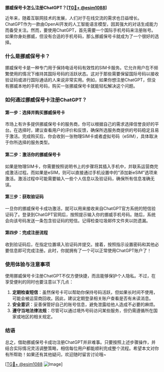 **挪威保号卡怎么注册ChatGPT？[[TG💪+ @esim1088](https://t.me/s/esim1088)]**

近年来，随着互联网技术的发展，人们对于在线交流的需求也日益增长。ChatGPT作为一款由OpenAI开发的人工智能语言模型，因其强大的对话生成能力而备受关注。然而，要使用ChatGPT，首先需要一个国际手机号码来注册账号。如果你身处挪威，但没有合适的手机号码，那么挪威保号卡就成为了一个很好的选择。

### 什么是挪威保号卡？

挪威保号卡是一种专门用于保持电话号码有效性的SIM卡服务。它允许用户在不频繁使用的情况下维持其国际号码的活跃状态。这对于那些需要保留国际号码以接收验证码或进行国际通话的人来说非常实用。例如，如果你想注册ChatGPT，但没有挪威本地的手机号码，购买一张挪威保号卡就能轻松解决这个问题。

### 如何通过挪威保号卡注册ChatGPT？

#### 第一步：选择并购买挪威保号卡

市场上有许多提供挪威保号卡的服务商，你可以根据自己的需求选择信誉良好的平台。在选择时，建议查看用户的评价和反馈，确保所选服务商提供的号码稳定且易于激活。完成购买后，你会收到一张物理SIM卡或者虚拟号码（eSIM），具体取决于你所选择的服务类型。

#### 第二步：激活你的挪威保号卡

如果是物理SIM卡，你需要按照说明书上的步骤将其插入手机中，并联系运营商完成激活过程。而如果是eSIM，则可以直接通过手机设置中的“添加新eSIM”选项来激活。激活过程中可能需要输入一些个人信息以及验证码，确保所有信息准确无误。

#### 第三步：获取验证码

一旦你的挪威保号卡成功激活，就可以用来接收来自ChatGPT官方系统的短信验证码了。登录到ChatGPT官网后，按照提示输入你的挪威手机号码。随后，系统会向该号码发送一条包含验证码的短信。记得检查垃圾邮件文件夹以防遗漏。

#### 第四步：完成注册流程

收到验证码后，在指定位置填入验证码并提交。接着，按照指示设置密码和其他必要信息即可完成注册。此时，你就拥有了一个可以正常使用ChatGPT账户了！

### 使用体验与注意事项

使用挪威保号卡注册ChatGPT不仅方便快捷，而且能够保护个人隐私。不过，在享受便利的同时也要注意以下几点：

1. **定期检查短信**：虽然保号卡可以帮助你保持号码活跃，但如果长时间不使用，可能会被运营商回收。因此，建议定期登录相关账户查看是否有未读消息。
2. **安全意识**：妥善保管好自己的账号信息，避免泄露给他人造成不必要的麻烦。
3. **遵守当地法律法规**：尽管可以通过境外号码访问某些服务，但仍需遵循所在国家或地区的相关规定。

### 结语

总之，借助挪威保号卡成功注册ChatGPT并非难事。只要按照上述步骤操作，并结合实际情况灵活调整策略，相信每位用户都能顺利完成整个流程。希望本文对你有所帮助！如果还有其他疑问，欢迎随时留言讨论哦~

[[TG💪+ @esim1088](https://t.me/s/esim1088) ![Image](https://i.postimg.cc/4NQfJmqS/Snipaste-2025-05-13-00-14-12.png)]